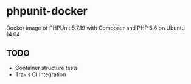 # phpunit-docker
Docker image of PHPUnit 5.7.19 with Composer and PHP 5.6 on Ubuntu 14.04

## TODO

* Container structure tests
* Travis CI Integration
